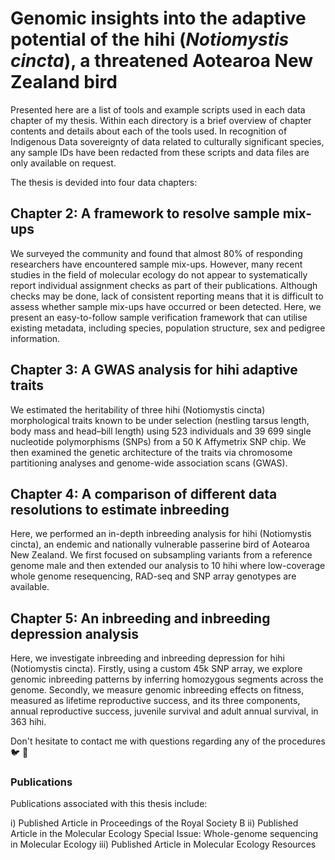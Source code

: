 
# Genomic insights into the adaptive potential of the hihi (*Notiomystis cincta*), a threatened Aotearoa New Zealand bird

Presented here are a list of tools and example scripts used in each data chapter of my thesis. Within each directory is a brief overview of chapter contents and details about each of the tools used. In recognition of Indigenous Data sovereignty of data related to culturally significant species, any sample IDs have been redacted from these scripts and data files are only available on request.


The thesis is devided into four data chapters:

## Chapter 2: A framework to resolve sample mix-ups
We surveyed the community and found that almost 80% of responding researchers have encountered sample mix-ups. However, many recent studies in the field of molecular ecology do not appear to systematically report individual assignment checks as part of their publications. Although checks may be done, lack of consistent reporting means that it is difficult to assess whether sample mix-ups have occurred or been detected. Here, we present an easy-to-follow sample verification framework that can utilise existing metadata, including species, population structure, sex and pedigree information.

## Chapter 3: A GWAS analysis for hihi adaptive traits
We estimated the heritability of three hihi (Notiomystis cincta) morphological traits known to be under selection (nestling tarsus length, body mass and head–bill length) using 523 individuals and 39 699 single nucleotide polymorphisms (SNPs) from a 50 K Affymetrix SNP chip. We then examined the genetic architecture of the traits via chromosome partitioning analyses and genome-wide association scans (GWAS).

## Chapter 4: A comparison of different data resolutions to estimate inbreeding
Here, we performed an in-depth inbreeding analysis for hihi (Notiomystis cincta), an endemic and nationally vulnerable passerine bird of Aotearoa New Zealand. We first focused on subsampling variants from a reference genome male and then extended our analysis to 10 hihi where low-coverage whole genome resequencing, RAD-seq and SNP array genotypes are available. 

## Chapter 5: An inbreeding and inbreeding depression analysis
Here, we investigate inbreeding and inbreeding depression for hihi (Notiomystis cincta). Firstly, using a custom 45k SNP array, we explore genomic inbreeding patterns by inferring homozygous segments across the genome. Secondly, we measure genomic inbreeding effects on fitness, measured as lifetime reproductive success, and its three components, annual reproductive success, juvenile survival and adult annual survival, in 363 hihi. 


Don't hesitate to contact me with questions regarding any of the procedures 🐦 💬

### Publications
Publications associated with this thesis include: 

i) Published Article in Proceedings of the Royal Society B
ii) Published Article in the Molecular Ecology Special Issue: Whole-genome sequencing in Molecular Ecology
iii) Published Article in Molecular Ecology Resources
